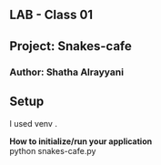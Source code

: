 ## LAB - Class 01
## Project: Snakes-cafe
### Author: Shatha Alrayyani


## Setup
I used venv . 

**How to initialize/run your application** </br>
 python snakes-cafe.py
